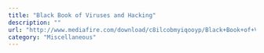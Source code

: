 ```yaml
---
title: "Black Book of Viruses and Hacking"
description: ""
url: "http://www.mediafire.com/download/c8ilcobmyiqooyp/Black+Book+of+Viruses+and+Hacking.zip"
category: "Miscellaneous"
---
```

